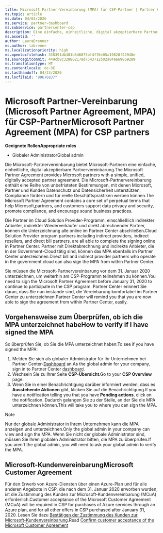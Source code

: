 ```yaml
---
title: Microsoft Partner-Vereinbarung (MPA) für CSP-Partner | Partner Center
ms.topic: article
ms.date: 04/03/2020
ms.service: partner-dashboard
ms.subservice: partnercenter-csp
description: Eine einfache, einheitliche, digital akzeptierbare Partnervereinbarung.
ms.assetid: ''
author: LauraBrenner
ms.author: labrenne
ms.localizationpriority: high
ms.openlocfilehash: 358391db381b546875bf4f76e05a19828f22948e
ms.sourcegitcommit: 449cb8c32880217ad7543712b02a84ae69869289
ms.translationtype: HT
ms.contentlocale: de-DE
ms.lasthandoff: 04/23/2020
ms.locfileid: "80676837"
---
```

# <a name="microsoft-partner-agreement-mpa-for-csp-partners"></a><span data-ttu-id="42b66-103">Microsoft Partner-Vereinbarung (Microsoft Partner Agreement, MPA) für CSP-Partner</span><span class="sxs-lookup"><span data-stu-id="42b66-103">Microsoft Partner Agreement (MPA) for CSP partners</span></span> 

<span data-ttu-id="42b66-104">**Geeignete Rollen**</span><span class="sxs-lookup"><span data-stu-id="42b66-104">**Appropriate roles**</span></span>

- <span data-ttu-id="42b66-105">Globaler Administrator</span><span class="sxs-lookup"><span data-stu-id="42b66-105">Global admin</span></span>


<span data-ttu-id="42b66-106">Die Microsoft-Partnervereinbarung bietet Microsoft-Partnern eine einfache, einheitliche, digital akzeptierbare Partnervereinbarung.</span><span class="sxs-lookup"><span data-stu-id="42b66-106">The Microsoft Partner Agreement provides Microsoft partners with a simple, unified, digitally accepted partner agreement.</span></span> <span data-ttu-id="42b66-107">Die Microsoft-Partnervereinbarung enthält eine Reihe von unbefristeten Bestimmungen, mit denen Microsoft, Partner und Kunden Datenschutz und Datensicherheit unterstützen, Compliance fördern und für reelle Geschäftspraktiken werben können.</span><span class="sxs-lookup"><span data-stu-id="42b66-107">The Microsoft Partner Agreement contains a core set of perpetual terms that help Microsoft,partners, and customers support data privacy and security, promote compliance, and encourage sound business practices.</span></span>   

<span data-ttu-id="42b66-108">Die Partner im Cloud Solution Provider-Programm, einschließlich indirekter Anbieter, indirekter Wiederverkäufer und direkt abrechnender Partner, können die Unterzeichnung alle online im Partner Center abschließen.</span><span class="sxs-lookup"><span data-stu-id="42b66-108">Cloud Solution Provider program partners including indirect providers, indirect resellers, and direct bill partners, are all able to complete the signing online in Partner Center.</span></span> <span data-ttu-id="42b66-109">Partner mit Direktabrechnung und indirekte Anbieter, die in der Government-Cloud tätig sind, können das MPA ebenfalls im Partner Center unterzeichnen.</span><span class="sxs-lookup"><span data-stu-id="42b66-109">Direct bill and indirect provider partners who operate in the government cloud can also sign the MPA from within Partner Center.</span></span>

<span data-ttu-id="42b66-110">Sie müssen die Microsoft-Partnervereinbarung vor dem 31. Januar 2020 unterzeichnen, um weiterhin am CSP-Programm teilnehmen zu können.</span><span class="sxs-lookup"><span data-stu-id="42b66-110">You need to sign the Microsoft Partner Agreement before January 31, 2020 to continue to participate in the CSP program.</span></span> <span data-ttu-id="42b66-111">Partner Center erinnert Sie daran, dass Sie nun imstande sind, die Vereinbarung komfortabel im Partner Center zu unterzeichnen.</span><span class="sxs-lookup"><span data-stu-id="42b66-111">Partner Center will remind you that you are now able to sign the agreement from within Partner Center, easily.</span></span>

## <a name="how-to-verify-if-i-have-signed-the-mpa"></a><span data-ttu-id="42b66-112">Vorgehensweise zum Überprüfen, ob ich die MPA unterzeichnet habe</span><span class="sxs-lookup"><span data-stu-id="42b66-112">How to verify if I have signed the MPA</span></span>

<span data-ttu-id="42b66-113">So überprüfen Sie, ob Sie die MPA unterzeichnet haben:</span><span class="sxs-lookup"><span data-stu-id="42b66-113">To see if you have signed the MPA:</span></span>

1. <span data-ttu-id="42b66-114">Melden Sie sich als globaler Administrator für Ihr Unternehmen bei Partner Center-[Dashboard](https://partner.microsoft.com/dashboard/home) an.</span><span class="sxs-lookup"><span data-stu-id="42b66-114">As the global admin for your company, sign in to Partner Center [dashboard](https://partner.microsoft.com/dashboard/home).</span></span>  
2. <span data-ttu-id="42b66-115">Wechseln Sie zu Ihrer Seite **CSP-Übersicht**.</span><span class="sxs-lookup"><span data-stu-id="42b66-115">Go to your **CSP Overview** page.</span></span>
3. <span data-ttu-id="42b66-116">Wenn Sie in einer Benachrichtigung darüber informiert werden, dass es **Ausstehende Aktionen** gibt, klicken Sie auf die Benachrichtigung.</span><span class="sxs-lookup"><span data-stu-id="42b66-116">If you have a notification telling you that you have **Pending actions**, click on the notification.</span></span> <span data-ttu-id="42b66-117">Dadurch gelangen Sie zu der Stelle, an der Sie die MPA unterzeichnen können.</span><span class="sxs-lookup"><span data-stu-id="42b66-117">This will take you to where you can sign the MPA.</span></span> 

>[!NOTE] 
><span data-ttu-id="42b66-118">Nur der globale Administrator in Ihrem Unternehmen kann die MPA anzeigen und unterzeichnen.</span><span class="sxs-lookup"><span data-stu-id="42b66-118">Only the global admin in your company can view and sign the MPA.</span></span> <span data-ttu-id="42b66-119">Wenn Sie nicht der globale Administrator sind, müssen Sie Ihren globalen Administrator bitten, die MPA zu überprüfen.</span><span class="sxs-lookup"><span data-stu-id="42b66-119">If you aren't the global admin, you will need to ask your global admin to verify the MPA.</span></span> 

## <a name="microsoft-customer-agreement"></a><span data-ttu-id="42b66-120">Microsoft-Kundenvereinbarung</span><span class="sxs-lookup"><span data-stu-id="42b66-120">Microsoft Customer Agreement</span></span>

<span data-ttu-id="42b66-121">Für den Erwerb von Azure-Diensten über einen Azure-Plan und für alle anderen Angebote in CSP, die nach dem 31. Januar 2020 erworben wurden, ist die Zustimmung des Kunden zur Microsoft-Kundenvereinbarung (MCuA) erforderlich.</span><span class="sxs-lookup"><span data-stu-id="42b66-121">Customer acceptance of the Microsoft Customer Agreement (MCuA) will be required in CSP for purchases of Azure services through an Azure plan, and for all other offers in CSP purchased after January 31, 2020.</span></span> <span data-ttu-id="42b66-122">Lesen Sie dazu [Bestätigen der Zustimmung des Kunden zur Microsoft-Kundenvereinbarung](confirm-customer-agreement.md).</span><span class="sxs-lookup"><span data-stu-id="42b66-122">Read [Confirm customer acceptance of the Microsoft Customer Agreement](confirm-customer-agreement.md)</span></span>
 











